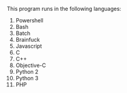 This program runs in the following languages:
1. Powershell
2. Bash
3. Batch
4. Brainfuck
5. Javascript
6. C
7. C++
8. Objective-C
10. Python 2 
11. Python 3
12. PHP
